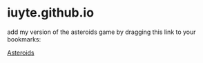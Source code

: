 # iuyte.github.io

add my version of the asteroids game by dragging this link to your bookmarks:

<a href="javascript:var%20s%20=%20document.createElement('script');s.type='text/javascript';document.body.appendChild(s);s.src='//iuyte.github.io/asteroids.js';void(0);">Asteroids</a>
